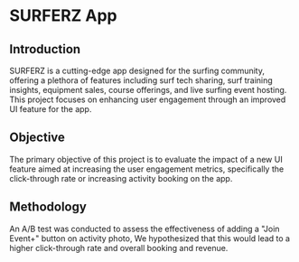 # SURFERZ App 

## Introduction
SURFERZ is a cutting-edge app designed for the surfing community, offering a plethora of features including surf tech sharing, surf training insights, equipment sales, course offerings, and live surfing event hosting. This project focuses on enhancing user engagement through an improved UI feature for the app.

## Objective
The primary objective of this project is to evaluate the impact of a new UI feature aimed at increasing the user engagement metrics, specifically the click-through rate or increasing activity booking on the app.

## Methodology
An A/B test was conducted to assess the effectiveness of adding a "Join Event+" button on activity photo, We hypothesized that this would lead to a higher click-through rate and overall booking and revenue.
